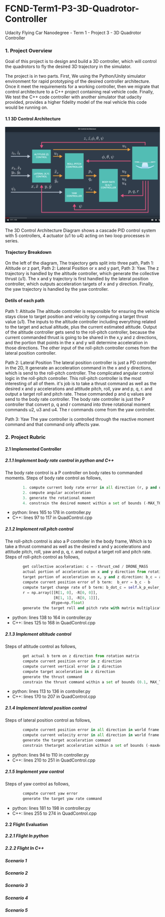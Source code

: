 # FCND-Term1-P3-3D-Quadrotor-Controller
Udacity Flying Car Nanodegree - Term 1 - Project 3 - 3D Quadrotor Controller

### 1. Project Overview
Goal of this project is to design and build a 3D controller, which will control the quadrotors to fly the desired 3D trajectory in the simulator. 

The project is in two parts. First, We using the Python/Unity simulator environment for rapid prototyping of the desired controller architecture. 
Once it meet the requirements for a working controller, then we migrate that control architecture to a C++ project containing real vehicle code.
Finally, We test the C++ code controller with another simulator that udacity provided, provides a higher fidelity model of the real vehicle this code would be running on.

#### 1.1 3D Control Architecture

![ Cascade Control Architecture](./images/3d-control-arch.png)


The 3D Control Architecture Diagram shows a cascade PID control system with 5 controllers, 4 actuator (u1 to u4) acting on two loop processes in series.

#### Trajectory Breakdown
On the left of the diagram, The trajectory gets split into three path, Path 1: Altitude or z part, Path 2: Lateral Position or x and y part,  Path 3: Yaw. The z trajectory is handled by the altitude controller, which generate the collective thrust (u1). The x and y trajectory is first handled by the lateral position controller, which outputs acceleration targets of x and y direction. 
Finally, the yaw trajectory is handled by the yaw controller.

#### Detils of each path
Path 1: Altitude 
The altitude controller is responsible for ensuring the vehicle stays close to target position and velocity by computing a target thrust value (u1).
The inputs to the altitude controller including everything related to the target and actual altitude, plus the current estimated attitude. Output of the altitude controller gets send to the roll-pitch controller, because the current commanded thrust is going to be shared in the x,y and z directions, and the portion that points in the x and y will 
determine acceleration in those directions. The other input of the roll-pitch controller comes from the lateral position controller.

Path 2: Lateral Position
The lateral position controller is just a PD controller in the 2D, It generate an acceleration command in the x and y directions, which is send to the roll-pitch controller. The complicated angular control logic in the roll-pitch controller. This roll-pitch controller is the most interesting of all of them. it's job is to take a thrust command as well as the desired x and y accelerations and attitude pitch, roll, yaw and p, q, r.
and output a target roll and pitch rate. These commanded  p and q values are send to the body rate controller. The body rate controller is just the P controller that convert p, q and r command into three rotational moment commands u2, u3 and u4. The r commands come from the yaw controller.

Path 3: Yaw
The yaw controller is controlled through the reactive moment command and that command only affects yaw.


### 2. Project Rubric 

#### 2.1 Implemented Controller 

##### 2.1.1 Implement body rate control in python and C++

The body rate control is a P controller on body rates to commanded moments. Steps of body rate control as follows,
```python
        1. compute current body rate error in all direction (r, p and q)
        2. compute angular acceleration 
        3. generate the rotational moment
        4. constrain the desired moment within a set of bounds (-MAX_TORQUE, MAX_TORQUE)
```

- python: lines 165 to 178 in controller.py
- C++: lines 97 to 117 in QuadControl.cpp

##### 2.1.2  Implement roll pitch control 
The roll-pitch control is also a P controller in the body frame, Which is to take a thrust command as well as the desired x and y accelerations and attitude pitch, roll, yaw and p, q, r. and output a target roll and pitch rate.
Steps of roll-pitch control as follows,

```python
        get collective acceleration: c = -thrust_cmd / DRONE_MASS
        actual portion of acceleration on x and y direction from rotation matrix
        target portion of acceleration on x, y and z direction: b_c = acceleration_cmd / c
        compute current position error of b term:  b_err = b_c - b
        compute target change rate of b term: b_dot_c = self.k_p_euler_angles[:2][::-1] * b_err
        r = np.array([[R[1, 0], -R[0, 0]],
                      [R[1, 1], -R[0, 1]]],
                     dtype=np.float)
        generate the target roll and pitch rate with matrix multiplication: pq_c = np.dot(r, b_dot_c) / R[2, 2]

```
- python: lines 138 to 164 in controller.py
- C++: lines 125 to 168 in QuadControl.cpp

##### 2.1.3 Implement altitude control 
Steps of altitude control as follows,
```python
        get actual b term on z direction from rotation matrix
        compute current position error in z direction
        compute current vertical error in z direction
        compute target acceleration in z direction
        generate the thrust command 
        constrain the thrust command within a set of bounds (0.1, MAX_THRUST)
```
- python: lines 113 to 136 in controller.py
- C++: lines 170 to 207 in QuadControl.cpp

##### 2.1.4 Implement lateral position control
Steps of lateral position control as follows,
```python
        compute current position error in all direction in world frame
        compute current velocity error in all direction in world frame	
        generate the target acceleration command 
        constrain thetarget acceleration within a set of bounds (-maxAccelXY, maxAccelXY)
```
- python: lines 94 to 110 in controller.py
- C++: lines 210 to 251 in QuadControl.cpp

##### 2.1.5 Implement yaw control 
Steps of yaw control as follows,
```python
        compute current yaw error
        generate the target yaw rate command
```
- python: lines 181 to 198 in controller.py
- C++: lines 255 to 274 in QuadControl.cpp


#### 2.2 Flight Evaluation
##### 2.2.1 Flight In python   

##### 2.2.2 Flight In C++

##### Scenario 1
##### Scenario 2
##### Scenario 3
##### Scenario 4
##### Scenario 5





